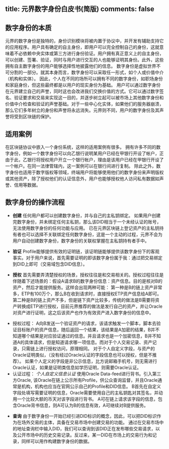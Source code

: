 title: 元界数字身份白皮书(简版)
comments: false
---

## 数字身份的本质
  元界的数字身份是独特的，身份识别模块将被内置于协议中，并开发有辅助支持它的应用程序。用户具有确定的自主身份，即用户可以完全控制自己的身份，这就意味着不必依赖中央实体或第三方进行身份验证。用户拥有真正意义上的自主身份，可以创建、签署、验证，同时与用户进行交互的人也能够证明其身份。此外，这些拥有自主数字身份的用户能够选择性地披露他们的信息。 数字身份是虚拟世界不可分割的一部分。就其本身而言，数字身份可以采取任一形式，如个人或价值中介（机构和实体）。 因此，个人在不同的场所可以拥有不同的数字身份，如职场身份和家庭身份，但这些最终都是以用户的现实身份为基础。 
  用户可以通过数字身份在元界建立自己的声誉，同时这也会改进我们交换价值的方式。它可以通过数字签名、验证要求和交易来实现这一目的，并逐步树立起可以被市场上其他数字身份和价值中介检查和验证的声誉基础。对于一些中心化实体，如果他们的服务器崩溃，那么它们多年树立的身份和声誉将永远消失。元界则不同，用户的数字身份及其声誉将受到区块链的保护。

## 适用案例
  在区块链协议中嵌入一个身份系统，这样的适用案例有很多。
拥有许多不同的数字身份，例如一个数字身份可以向乙银行说明某用户已经在甲银行开设了帐户，正由于此，乙银行将授权用户开立一个银行帐户，理由是该用户已经在甲银行开设了一个帐户。在同一法律管辖内，这一案例可以在银行间进行复制。 
除此之外，数字身份也适用于数字版权等领域，终端用户将能够使用他们的数字身份来声明版权或其他资产，除了授权他们的认证信息外，用户也能够授权他人访问私有数据如声誉、信用等数据。

## 数字身份的操作流程
* **创建**
  任何用户都可以创建数字身份，并与自己的主私钥绑定。
  如果用户创建完数字身份，并未绑定任何主私钥，那么该DID相当于一个未经认证的账号，无法使用数字身份的任何功能与应用。
已在元界区块链上登记资产的主私钥持有者也可以选择不关联绑定任何数字身份，这是一个主动的过程，元界不会为用户自动创建数字身份，数字身份的关联权掌握在主私钥持有者手中。

* **验证**
  Profile能够提供有效的证明链，该证明链能够提供该数字身份下的客观事实。对于用户来说，首先需要证明的即该数字身份属于我：通过把交易绑定到DID上即可（交易域包含DID信息）。

* **授权**
  首先需要弄清楚授权的场景，授权往往是和交易相关的。授权过程往往是伴随着下述场景的：假设A请求B的数字身份信息：资产信息。目的是核对B的资产，然后才能提供服务。这样会出现两种可能：
第一种是B的链上资产非常多，ETP有100万个，那么B在收到请求时，直接授权ETP资产信息给A即可。
第二种是B的链上资产不多，但是链下资产比较多，传统的做法是B需要将资产转换成ETP进行授权，目前元界推荐的做法是发行自己的资产，并让Oracle对资产进行证明，这之后该资产也作为有效资产进入数字身份的信息中。
-   授权过程：
A向B发送一个验证资产的请求，该请求触发一个脚本，脚本去验证目标账户的资产信息，随后返回一个结果，该结果是A加密的结果，B并不知道哪个结果是对应验证通过的信息。并且请求也是一个加密信息，B并不知道A的具体请求，但是知道请求哪一项信息。而对于个人交易记录、资产记录，只需链上进行授权访问，原理相同。
    对于个人自定义字段，与资产的Oracle证明类似，（没有经过Oracle认证的字段信息也可以授权，但是不推荐）。
如果个人定义的字段是非公示信息，比方说邮箱手机号，则无需进行Oracle认证，如果是证明类信息如学历证明，则需要Oracle认证。
-   认证过程：
    *个人自定义信息认证*
    使用Oracle Data-feed进行背书。引入第三方Oracle, 该Oracle在链上公示所有Profile，供公众查询监督，并且Oracle通常是机构，机构也应当在官网公示自己的Profile和DID信息。
    B首先在自定义字段处填写需要证明的信息，Oracle需要使用自己的主私钥匙对其签名，并动用一个比较大额的币天对该字段进行背书。
    A可在链上请求该字段的信息，包含Oracle背书信息，则A可认为B的信息有效，A可继续对B提供服务。

* **查询**
由于数字身份一开始已经引进DID标识的概念，因此，可以把DID标识作为在场外交易的主体，具备在交易市场中创建交易的功能。
通过在交易市场中的地址查询栏中输入DID，我们可以查询到该DID正在发布哪些交易请求，以及公开市场中的历史交易记录。反过来，某一DID在市场上的交易行为和记录，同样可以用作构建数字身份的数据。

